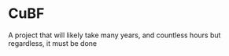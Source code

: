 # CuBF
A project that will likely take many years, and countless hours but regardless, it must be done
